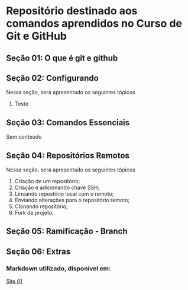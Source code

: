# Repositório destinado aos comandos aprendidos no Curso de Git e GitHub

## Seção 01: O que é git e github [<nome que deseja aparecer>](link)

## Seção 02: Configurando []()
Nessa seção, será apresentado os seguintes tópicos
1. Teste 

## Seção 03: Comandos Essenciais []()
Sem conteúdo 
## Seção 04: Repositórios Remotos []()
Nessa seção, será apresentado os seguintes tópicos
1. Criação de um repositório;
2. Criação e adicionando chave SSH;
3. Lincando repostório local com o remoto;
4. Enviando alterações para o repositório remoto;
5. Clonando repositório;
6. Fork de projeto.


## Seção 05: Ramificação - Branch []()

## Seção 06: Extras []()


### Markdown utilizado, disponível em:
[Site 01](https://docs.pipz.com/central-de-ajuda/learning-center/guia-basico-de-markdown#open
)
